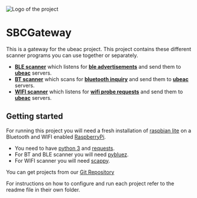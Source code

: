 ![Logo of the project](http://ui.ubeac.io/static/img/logo.svg)

# SBCGateway

This is a gateway for the ubeac project.
This project contains these different scanner programs you can use together or separately.

* **[BLE scanner](https://github.com/ubeac/SBCGateway/tree/master/bleScanner)** which listens for **[ble advertisements](https://en.wikipedia.org/wiki/Bluetooth_advertising)** and send them to **[ubeac](http://ui.ubeac.io)** servers.
* **[BT scanner](https://github.com/ubeac/SBCGateway/tree/master/btScanner)** which scans for **[bluetooth inquiry](https://essay.utwente.nl/59681/1/MA_scriptie_A_Franssens.pdf)** and send them to **[ubeac](http://ui.ubeac.io)** servers.
* **[WIFI scanner](https://github.com/ubeac/SBCGateway/tree/master/wifiScanner)** which listens for **[wifi probe requests](https://www.cisco.com/c/en/us/td/docs/solutions/Enterprise/Borderless_Networks/Unified_Access/CMX/CMX_802Fund.pdf)** and send them to **[ubeac](http://ui.ubeac.io)** servers.

## Getting started

For running this project you will need a fresh installation of [raspbian lite](https://www.raspberrypi.org/downloads/raspbian/) on a Bluetooth and WIFI enabled [RaspberryPi](https://www.raspberrypi.org/products/).

* You need to have [python 3](https://www.python.org/) and [requests](http://docs.python-requests.org/en/master/).
* For BT and BLE scanner you will need [pybluez](https://github.com/pybluez/pybluez).
* For WIFI scanner you will need [scappy](https://scapy.net/).

You can get projects from our [Git Repository](https://github.com/ubeac/SBCGateway)

For instructions on how to configure and run each project refer to the readme file in their own folder.